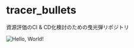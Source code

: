 # tracer_bullets

資源評価のCI & CD化検討のための曳光弾リポジトリ

![Hello, World!](https://github.com/akikirinrin/tracer_bullets/workflows/Hello,%20World!/badge.svg)
